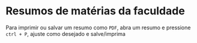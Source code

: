 # Resumos de matérias da faculdade

Para imprimir ou salvar um resumo como `PDF`, abra um resumo e pressione `ctrl + P`, ajuste como desejado e salve/imprima
